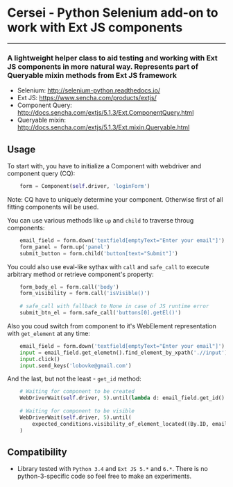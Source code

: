 # Cersei - Python Selenium add-on to work with Ext JS components
---
### A lightweight helper class to aid testing and working with Ext JS components in more natural way. Represents part of Queryable mixin methods from Ext JS framework
* Selenium: http://selenium-python.readthedocs.io/
* Ext JS: https://www.sencha.com/products/extjs/
* Component Query: http://docs.sencha.com/extjs/5.1.3/Ext.ComponentQuery.html
* Queryable mixin: http://docs.sencha.com/extjs/5.1.3/Ext.mixin.Queryable.html


## Usage
To start with, you have to initialize a Component with webdriver and component query (CQ):
```python
    form = Component(self.driver, 'loginForm')
```
Note: CQ have to uniquely determine your component. Otherwise first of all fitting components will be used.

You can use various methods like `up` and `child` to traverse throug components:
```python
    email_field = form.down('textfield[emptyText="Enter your email"]')
    form_panel = form.up('panel')
    submit_button = form.child('button[text="Submit"]')
```

You could also use eval-like sythax with `call` and `safe_call` to execute arbitrary method or retrieve component's property:
```python
    form_body_el = form.call('body')
    form_visibility = form.call('isVisible()')
    
    # safe_call with fallback to None in case of JS runtime error
    submit_btn_el = form.safe_call('buttons[0].getEl()')
```

Also you coud switch from component to it's WebElement representation with `get_element` at any time:
```python
    email_field = form.down('textfield[emptyText="Enter your email"]')
    input = email_field.get_elemetn().find_element_by_xpath('.//input')
    input.click()
    input.send_keys('lobovke@gmail.com')
```

And the last, but not the least - `get_id` method:
```python
    # Waiting for component to be created
    WebDriverWait(self.driver, 5).until(lambda d: email_field.get_id() is not None)
    
    # Waiting for component to be visible
    WebDriverWait(self.driver, 5).until(
        expected_conditions.visibility_of_element_located((By.ID, email_field.get_id()))
    )
```

## Compatibility
* Library tested with `Python 3.4` and `Ext JS 5.*` and `6.*`. There is no python-3-specific code so feel free to make an experiments.
